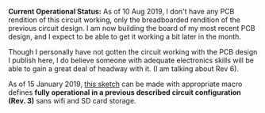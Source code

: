 **Current Operational Status:** As of 10 Aug 2019, I don't have any PCB rendition of this circuit working, only the breadboarded rendition of the previous circuit design.  I am now building the board of my most recent PCB design, and I expect to be able to get it working a bit later in the month.

Though I personally have not gotten the circuit working with the PCB design I publish here, I do believe someone with adequate electronics skills will be able to gain a great deal of headway with it. (I am talking about Rev 6).

As of 15 January 2019, [this sketch](https://github.com/kenneth558/plant_resistance_primary_perception/blob/Free/sketch%20code/adc_for_plant_tissue.ino) can be made with appropriate macro defines **fully operational in a previous described circuit configuration (Rev. 3)** sans wifi and SD card storage.

